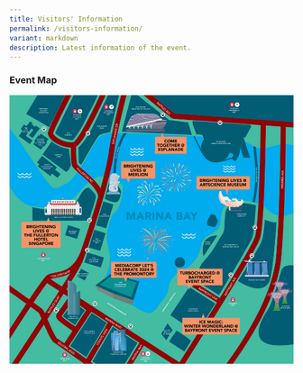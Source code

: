 ```yaml
---
title: Visitors' Information
permalink: /visitors-information/
variant: markdown
description: Latest information of the event.
---
```

### Event Map
![Highlights around Marina Bay at a glance](/images/mbsc_map_v7_2.jpg)
